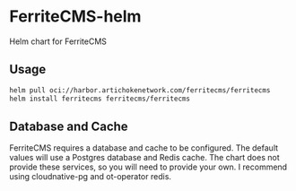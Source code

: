 # FerriteCMS-helm
Helm chart for FerriteCMS

## Usage

```bash
helm pull oci://harbor.artichokenetwork.com/ferritecms/ferritecms
helm install ferritecms ferritecms/ferritecms
```

## Database and Cache

FerriteCMS requires a database and cache to be configured. The default values
will use a Postgres database and Redis cache. The chart does not provide these
services, so you will need to provide your own. I recommend using cloudnative-pg
and ot-operator redis.